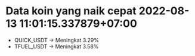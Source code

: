 # Data koin yang naik cepat 2022-08-13 11:01:15.337879+07:00

* QUICK_USDT -> Meningkat 3.29%
* TFUEL_USDT -> Meningkat 3.58%
